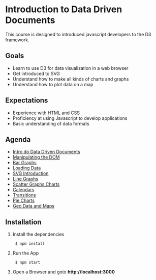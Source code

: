 Introduction to Data Driven Documents
=====================================
This course is designed to introduced javascript developers to the D3 framework.  

Goals
-----
* Learn to use D3 for data visualization in a web browser
* Get introduced to SVG
* Understand how to make all kinds of charts and graphs
* Understand how to plot data on a map

Expectations
------------
* Experience with HTML and CSS
* Proficiency at using Javascript to develop applications
* Basic understanding of data formats

Agenda
------
* [Intro do Data Driven Documents](/intro)
* [Manipulating the DOM](/intro)
* [Bar Graphs](/bar-graph)
* [Loading Data](/loading-data)
* [SVG Introduction](/svg)
* [Line Graphs](/line-graphs)
* [Scatter Graphs Charts](/scatter-graphs)
* [Calendars](/calendars)
* [Transitions](/transitions)
* [Pie Charts](/pie-charts)
* [Geo Data and Maps](/geo-data)

Installation
------------
1. Install the dependencies

        $ npm install
    
2. Run the App

        $ npm start
 
3. Open a Browser and goto __http://localhost:3000__
